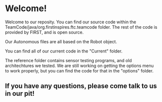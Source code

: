 # Welcome!
Welcome to our reposity. You can find our source code within the TeamCode/java/org.firstinspires.ftc.teamcode folder. 
The rest of the code is provided by FIRST, and is open source. 

Our Autonomous files are all based on the Robot object. 

You can find all of our current code in the "Current" folder. 

The reference folder contains sensor testing programs, and old architechtures we tested.
We are still working on getting the  options menu to work properly, but you can find the code for that in the "options" folder.

If you have any questions, please come talk to us in our pit!
---
